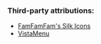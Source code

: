 ### Third-party attributions:

* [FamFamFam's Silk Icons](http://www.famfamfam.com/lab/icons/silk/)
* [VistaMenu](https://wyday.com/vistamenu/)
